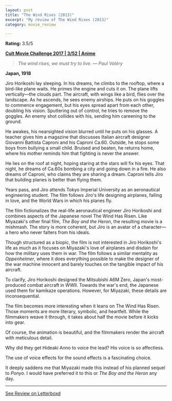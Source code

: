 ```yaml
---
layout: post
title: "The Wind Rises (2013)"
excerpt: "My review of The Wind Rises (2013)"
category: movie_review

---
```


**Rating:** 3.5/5

<b><a href="https://boxd.it/q7TYk/detail">Cult Movie Challenge 2017 | 3/52 | Anime</a></b>

<blockquote><i>The wind rises, we must try to live. — Paul Valéry</i></blockquote>

<b>Japan, 1918</b>

Jiro Horikoshi lay sleeping. In his dreams, he climbs to the rooftop, where a bird-like plane waits. He primes the engine and cuts it on. The plane lifts vertically—the clouds part. The aircraft, with wings like a bird, flies over the landscape. As he ascends, he sees enemy airships. He puts on his goggles to commence engagement, but his eyes spread apart from each other, doubling his vision. Sputtering out of control, he tries to remove the goggles. An enemy shot collides with his, sending him careening to the ground.

He awakes, his nearsighted vision blurred until he puts on his glasses. A teacher gives him a magazine that discusses Italian aircraft designer Giovanni Battista Caproni and his Caproni Ca.60. Outside, he stops some boys from bullying a small child. Bruised and beaten, he returns home, where his mother reminds him that fighting is never the answer.

He lies on the roof at night, hoping staring at the stars will fix his eyes. That night, he dreams of Ca.60s bombing a city and going down in a fire. He also dreams of Caproni, who claims they are sharing a dream. Caproni tells Jiro that building planes is better than flying them. 

Years pass, and Jiro attends Tokyo Imperial University as an aeronautical engineering student. The film follows Jiro's life designing airplanes, falling in love, and the World Wars in which his planes fly.

The film fictionalizes the real-life aeronautical engineer Jiro Horikoshi and combines aspects of the Japanese novel The Wind Has Risen. Like Miyazaki's other final film, <i>The Boy and the Heron</i>, the resulting movie is a mishmash. The story is more coherent, but Jiro is an avatar of a character—a hero who never falters from his ideals.

Though structured as a biopic, the film is not interested in Jiro Horikoshi's life as much as it focuses on Miyazaki's love of airplanes and disdain for how the military uses them in war. The film follows a similar mentality as <i>Oppenheimer</i>, where it does everything possible to make the designer of the war machine innocent and barely touches on the tangible impact of his aircraft. 

To clarify, Jiro Horikoshi designed the Mitsubishi A6M Zero, Japan's most-produced combat aircraft in WWII. Towards the war's end, the Japanese used them for kamikaze operations. However, for Miyazaki, these details are inconsequential.

The film becomes more interesting when it leans on The Wind Has Risen. Those moments are more literary, symbolic, and heartfelt. While the filmmakers weave it through, it takes about half the movie before it kicks into gear.

Of course, the animation is beautiful, and the filmmakers render the aircraft with meticulous detail.

Why did they get Hideaki Anno to voice the lead? His voice is so affectless.

The use of voice effects for the sound effects is a fascinating choice. 

It deeply saddens me that Miyazaki made this instead of his planned sequel to <i>Ponyo</i>. I would have preferred it to this or <i>The Boy and the Heron</i> any day.

<hr>

[See Review on Letterboxd](https://boxd.it/916KNV)
